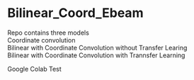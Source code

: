 # Bilinear_Coord_Ebeam
Repo contains three models<br />
Coordinate convolution <br />
Bilinear with Coordinate Convolution without Transfer Learing<br />
Bilinear with Coordinate Convolution with Trannsfer Learning <br />

Google Colab Test


